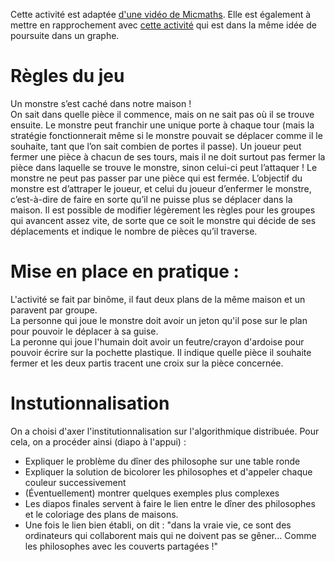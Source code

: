Cette activité est adaptée <a href="https://www.youtube.com/watch?v=_dIhSQgq_vQ">d'une vidéo de Micmaths</a>.
Elle est également à mettre en rapprochement avec <a href="https://portail.terra-numerica.org/res/rsrc/807">cette activité</a> qui est dans la même idée de poursuite dans un graphe.

# Règles du jeu

Un monstre s’est caché dans notre maison !\
On sait dans quelle pièce il commence, mais on ne sait pas où il se trouve ensuite.
Le monstre peut franchir une unique porte à chaque tour (mais la stratégie fonctionnerait même si le monstre pouvait se déplacer comme il le souhaite, tant que l’on sait combien de portes il passe).
Un joueur peut fermer une pièce à chacun de ses tours, mais il ne doit surtout pas fermer la pièce dans laquelle se
trouve le monstre, sinon celui-ci peut l’attaquer !
Le monstre ne peut pas passer par une pièce qui est fermée.
L’objectif du monstre est d’attraper le joueur, et celui du joueur d’enfermer le monstre, c’est-à-dire de faire en sorte
qu’il ne puisse plus se déplacer dans la maison.
Il est possible de modifier légèrement les règles pour les groupes qui avancent assez vite, de sorte que ce soit le
monstre qui décide de ses déplacements et indique le nombre de pièces qu’il traverse.

# Mise en place en pratique :

L'activité se fait par binôme, il faut deux plans de la même maison et un paravent par groupe.\
La personne qui joue le monstre doit avoir un jeton qu'il pose sur le plan pour pouvoir le déplacer à sa guise.\
La peronne qui joue l'humain doit avoir un feutre/crayon d'ardoise pour pouvoir écrire sur la pochette plastique. Il indique quelle pièce il souhaite fermer et les deux partis tracent une croix sur la pièce concernée.

# Instutionnalisation

On a choisi d'axer l'institutionnalisation sur l'algorithmique distribuée. Pour cela, on a procéder ainsi (diapo à l'appui) :
- Expliquer le problème du dîner des philosophe sur une table ronde
- Expliquer la solution de bicolorer les philosophes et d'appeler chaque couleur successivement
- (Éventuellement) montrer quelques exemples plus complexes
- Les diapos finales servent à faire le lien entre le dîner des philosophes et le coloriage des plans de maisons.
- Une fois le lien bien établi, on dit : "dans la vraie vie, ce sont des ordinateurs qui collaborent mais qui ne doivent pas se gêner... Comme les philosophes avec les couverts partagées !"
